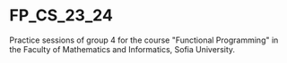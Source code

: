 # FP_CS_23_24
Practice sessions of group 4 for the course "Functional Programming" in the Faculty of Mathematics and Informatics, Sofia University.
